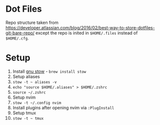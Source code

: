 # Dot Files
Repo structure taken from https://developer.atlassian.com/blog/2016/02/best-way-to-store-dotfiles-git-bare-repo/ except the repo is inited in `$HOME/.files` instead of `$HOME/.cfg`.

# Setup
1. Install [gnu stow](https://www.gnu.org/software/stow/) - `brew install stow`
1. Setup aliases
  1. `stow -t ~ aliases -v`
  1. `echo "source $HOME/.aliases" > $HOME/.zshrc`
  1. `source ~/.zshrc`
1. Setup nvim
  1. `stow -t ~/.config nvim`
  1. Install plugins after opening nvim via `:PlugInstall` 
1. Setup tmux
  1. `stow -t ~ tmux`


